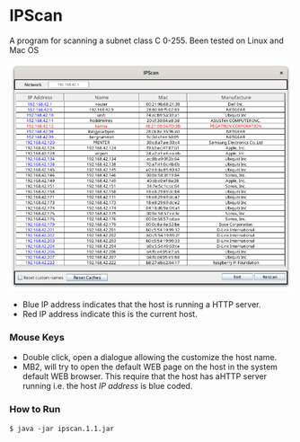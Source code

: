 # IPScan

A program for scanning a subnet class C 0-255.
Been tested on Linux and Mac OS

![ipscan](IPScan.png "IPScan")

- Blue IP address indicates that the host is running a HTTP server.
- Red IP address indicate this is the current host.


### Mouse Keys

- Double click, open a dialogue allowing the customize the host name.
- MB2, will try to open the default WEB page on the host in the system default WEB browser. This require that the host has aHTTP server running i.e. the host *IP address* is blue coded. 

### How to Run

```
$ java -jar ipscan.1.1.jar
``` 